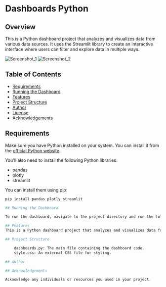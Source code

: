 # Dashboards Python

## Overview

This is a Python dashboard project that analyzes and visualizes data from various data sources. It uses the Streamlit library to create an interactive interface where users can filter and explore data in multiple ways.

![Screenshot_1](https://github.com/LeviLucena/DashboardsPython/assets/34045910/def15e26-6242-461f-9ddf-c9fb3ab31cd6) 
![Screenshot_2](https://github.com/LeviLucena/DashboardsPython/assets/34045910/20468119-16b2-46a2-942f-9738fe13be17)

## Table of Contents

- [Requirements](#requirements)
- [Running the Dashboard](#running-the-dashboard)
- [Features](#features)
- [Project Structure](#project-structure)
- [Author](#author)
- [License](#license)
- [Acknowledgements](#acknowledgements)

## Requirements

Make sure you have Python installed on your system. You can install it from the [official Python website](https://www.python.org/downloads/).

You'll also need to install the following Python libraries:

- pandas
- plotly
- streamlit

You can install them using pip:

```bash
pip install pandas plotly streamlit

## Running the Dashboard

To run the dashboard, navigate to the project directory and run the following command:

## Features
This is a Python dashboard project that analyzes and visualizes data from various data sources. It uses the Streamlit library to create an interactive interface where users can filter and explore data in multiple ways.

## Project Structure

    dashboards.py: The main file containing the dashboard code.
    style.css: An external CSS file for styling.

## Author

## Acknowledgements

Acknowledge any individuals or resources you used in your project.

